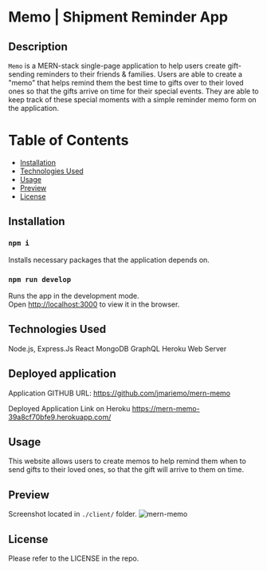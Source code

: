 # Memo | Shipment Reminder App

## Description
`Memo` is a MERN-stack single-page application to help users create gift-sending reminders to their friends & families. Users are able to create a "memo" that helps remind them the best time to gifts over to their loved ones so that the gifts arrive on time for their special events. They are able to keep track of these special moments with a simple reminder memo form on the application. 

# Table of Contents

- [Installation](#installation)
- [Technologies Used](#technologies-used)
- [Usage](#usage)
- [Preview](#preview)
- [License](#license)

## Installation

### `npm i` 
Installs necessary packages that the application depends on.

### `npm run develop` 
Runs the app in the development mode. <br />
Open [http://localhost:3000](http://localhost:3000) to view it in the browser.

## Technologies Used 
Node.js, Express.Js
React
MongoDB
GraphQL 
Heroku Web Server

## Deployed application 
Application GITHUB URL:
https://github.com/jmariemo/mern-memo

Deployed Application Link on Heroku
https://mern-memo-39a8cf70bfe9.herokuapp.com/


## Usage
This website allows users to create memos to help remind them when to send gifts to their loved ones, so that the gift will arrive to them on time. 
 
## Preview

Screenshot located in `./client/` folder.
![mern-memo](./client/build/screenshot.png)

## License 

Please refer to the LICENSE in the repo.
<!-- steps to get going:
1. npm i & add .gitignore for node_modules
2. install any additional necessary dependencies
3. check config folder for connection to mongo "mongodb://127.0.0.1:2701/mernmemo"
4. use apollo in server.js
5. add schemas
6. add typeDefs and Resolvers in schema folder on server side
7. define mutations and queries on client side
8. adjust components & pages with graphql on client side
9. update auth files in server and client as needed
10. deploy to heroku -->
